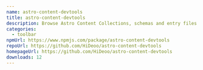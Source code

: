 ```yaml
---
name: astro-content-devtools
title: astro-content-devtools
description: Browse Astro Content Collections, schemas and entry files in your browser
categories:
  - toolbar
npmUrl: https://www.npmjs.com/package/astro-content-devtools
repoUrl: https://github.com/HiDeoo/astro-content-devtools
homepageUrl: https://github.com/HiDeoo/astro-content-devtools
downloads: 12
---
```


